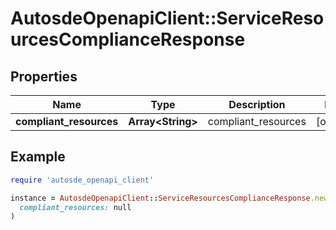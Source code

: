 # AutosdeOpenapiClient::ServiceResourcesComplianceResponse

## Properties

| Name | Type | Description | Notes |
| ---- | ---- | ----------- | ----- |
| **compliant_resources** | **Array&lt;String&gt;** | compliant_resources | [optional] |

## Example

```ruby
require 'autosde_openapi_client'

instance = AutosdeOpenapiClient::ServiceResourcesComplianceResponse.new(
  compliant_resources: null
)
```

